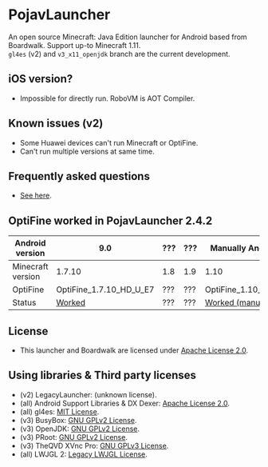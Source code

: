 # PojavLauncher
An open source Minecraft: Java Edition launcher for Android based from Boardwalk. Support up-to Minecraft 1.11.<br>
`gl4es` (v2) and `v3_x11_openjdk` branch are the current development.

## iOS version?
- Impossible for directly run. RoboVM is AOT Compiler.

## Known issues (v2)
- Some Huawei devices can't run Minecraft or OptiFine.
- Can't run multiple versions at same time.

## Frequently asked questions
- [See here](https://github.com/khanhduytran0/PojavLauncher/wiki/Frequently-asked-questions).

## OptiFine worked in PojavLauncher 2.4.2
|Android version  |  9.0 |???|???|Manually Android 10|9.0|
|-----------------|------|---|---|-----|-----|
|Minecraft version|1.7.10|1.8|1.9| 1.10| 1.11|
|OptiFine         |OptiFine_1.7.10_HD_U_E7|???|???|OptiFine_1.10_HD_U_H5|OptiFine_1.11_HD_U_F5|
|Status           |[Worked](https://youtu.be/In_EPebQG7Q)|???|???|[Worked (manually)](https://youtu.be/TJeJcPFgzcI)|[Worked (with 1 hack)](https://youtu.be/eIawM9UmQ88)

## License
- This launcher and Boardwalk are licensed under [Apache License 2.0](https://github.com/khanhduytran0/PojavLauncher/blob/master/LICENSE).

## Using libraries & Third party licenses
- (v2) LegacyLauncher: (unknown license).<br>
- (all) Android Support Libraries & DX Dexer: [Apache License 2.0](https://android.googlesource.com/platform/prebuilts/maven_repo/android/+/master/NOTICE.txt).
- (all) gl4es: [MIT License](https://github.com/ptitSeb/gl4es/blob/master/LICENSE).<br>
- (v3) BusyBox: [GNU GPLv2 License](https://busybox.net/license.html).<br>
- (v3) OpenJDK: [GNU GPLv2 License](https://openjdk.java.net/legal/gplv2+ce.html).<br>
- (v3) PRoot: [GNU GPLv2 License](https://github.com/termux/proot/blob/master/COPYING).<br>
- (v3) TheQVD XVnc Pro: [GNU GPLv3 License](https://github.com/theqvd/qvd-client-android/blob/master/LICENSE.txt).
- (all) LWJGL 2: [Legacy LWJGL License](http://legacy.lwjgl.org/license.php.html).<br>
